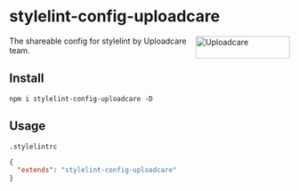 # stylelint-config-uploadcare

<a href="https://uploadcare.com/?utm_source=github&utm_campaign=stylelint-config-uploadcare">
    <img align="right" width="169" height="40"
         src="https://ucarecdn.com/e0367a86-9787-44b1-bc94-878e18ae2928/"
         title="Uploadcare">
</a>

The shareable config for stylelint by Uploadcare team.

## Install

```
npm i stylelint-config-uploadcare -D
```

## Usage

`.stylelintrc`

```json
{
  "extends": "stylelint-config-uploadcare"
}
```

